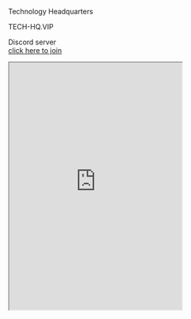 <html>

<head>
  <meta charset="utf-8">
  <meta name="viewport" content="width=device-width, initial-scale=1.0">
  <title>techhq.vip</title>
  <link rel="stylesheet" href="https://stackedit.io/style.css" />
</head>

<body class="stackedit">
  <div class="stackedit__html"><p>Technology Headquarters</p>
<p>TECH-HQ.VIP</p>
<p>Discord server<br>
<a href="https://discord.gg/GVDjBDa">click here to join </a></p>
<iframe width="350" height="500" src="https://discord.com/widget?id=511205633329201152&amp;theme=dark"></iframe>
</div>
</body>

<script data-ad-client="ca-pub-9552462279682117" async src="https://pagead2.googlesyndication.com/pagead/js/adsbygoogle.js"></script

</html>
